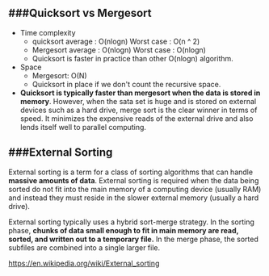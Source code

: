 ###Quicksort vs Mergesort
---

- Time complexity
  * quicksort average : O(nlogn) Worst case : O(n ^ 2)
  * Mergesort average : O(nlogn) Worst case : O(nlogn)
  * Quicksort is faster in practice than other O(nlogn) algorithm.
- Space
  * Mergesort: O(N)
  * Quicksort in place if we don't count the recursive space.
- **Quicksort is typically faster than mergesort when the data is stored in memory**. However, when the sata set is huge and is stored on external devices such as a hard drive, merge sort is the clear winner in terms of speed. It minimizes the expensive reads of the external drive and also lends itself well to parallel computing.


###External Sorting
---

External sorting is a term for a class of sorting algorithms that can handle **massive amounts of data**. External sorting is required when the data being sorted do not fit into the main memory of a computing device (usually RAM) and instead they must reside in the slower external memory (usually a hard drive). 

External sorting typically uses a hybrid sort-merge strategy. In the sorting phase, **chunks of data small enough to fit in main memory are read, sorted, and written out to a temporary file.** In the merge phase, the sorted subfiles are combined into a single larger file.

https://en.wikipedia.org/wiki/External_sorting